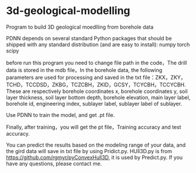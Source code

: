 # 3d-geological-modelling
Program to build 3D geological moedlling from borehole data

PDNN depends on several standard Python packages that should be shipped with any standard distribution (and are easy to install):
numpy
torch
scipy

before run this program you need to change file path in the code，The drill data is stored in the mdb file，In the borehole data, the following parameters are used for processing and saved in the txt file：ZKX，ZKY，TCHD，TCCDSD，ZKBG，TCZCBH，ZKID，GCSY，TCYCBH，TCCYCBH. These are respectively borehole coordinates x, borehole coordinates y, soil layer thickness, soil layer bottom depth, borehole elevation, main layer label, borehole id, engineering index, sublayer label, sublayer label of sublayer.

Use PDNN to train the model, and get .pt file.

Finally, after training，you will get the pt file，Training accuracy and test accuracy.


You can predict the results based on the modeling range of your data, and the gird data will save in txt file by using Pridict.py. 
HUll3D.py is from https://github.com/rgmyr/pyConvexHull3D, it is used by Predict.py.
If you have any questions, please contact me.


